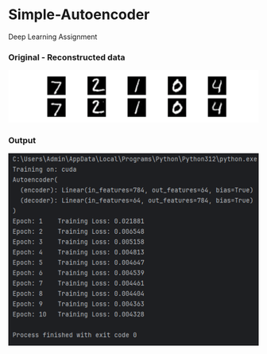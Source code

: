 # Simple-Autoencoder
Deep Learning Assignment

### Original - Reconstructed data
![image](https://github.com/Rahul1511E/Simple-Autoencoder/blob/main/image.png)

### Output
![output](https://github.com/Rahul1511E/Simple-Autoencoder/blob/main/Output.png)
